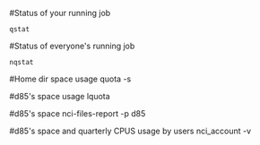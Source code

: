 #Status of your running job  
```
qstat
```
#Status of everyone's running job  
```
nqstat
```

#Home dir space usage 
quota -s 

#d85's space usage 
lquota 

#d85's space
nci-files-report -p d85

#d85's space and quarterly CPUS usage by users
nci_account -v
